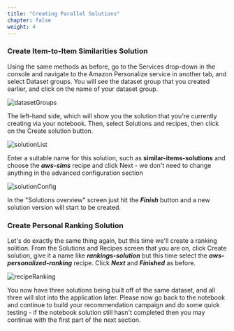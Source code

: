 ```yaml
---
title: "Creating Parallel Solutions"
chapter: false
weight: 4
---
```

### Create Item-to-Item Similarities Solution 

Using the same methods as before, go to the Services drop-down in the console and navigate to the Amazon Personalize service in another tab, and select Dataset groups. You will see the dataset group that you created earlier, and click on the name of your dataset group.

![datasetGroups](/images/datasetGroups.png)

The left-hand side, which will show you the solution that you're currently creating via your notebook. Then, select Solutions and recipes, then click on the Create solution button.

![solutionList](/images/solutionList.png)

Enter a suitable name for this solution, such as **similar-items-solutions** and choose the ***aws-sims*** recipe and click Next - we don't need to change anything in the advanced configuration section

![solutionConfig](/images/solutionConfig.png)

In the "Solutions overview" screen just hit the ***Finish*** button and a new solution version will start to be created.

### Create Personal Ranking Solution

Let's do exactly the same thing again, but this time we'll create a ranking solition. From the Solutions and Recipes screen that you are on, click Create solution, give it a name like ***rankings-solution*** but this time select the ***aws-personalized-ranking*** recipe. Click ***Next*** and ***Finished*** as before.

![recipeRanking](/images/recipeRanking.png)

You now have three solutions being built off of the same dataset, and all three will slot into the application later. Please now go back to the notebook and continue to build your recommendation campaign and do some quick testing - if the notebook solution still hasn't completed then you may continue with the first part of the next section.

